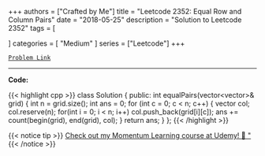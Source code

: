 
+++
authors = ["Crafted by Me"]
title = "Leetcode 2352: Equal Row and Column Pairs"
date = "2018-05-25"
description = "Solution to Leetcode 2352"
tags = [
    
]
categories = [
    "Medium"
]
series = ["Leetcode"]
+++



[`Problem Link`](https://leetcode.com/problems/equal-row-and-column-pairs/description/)

---



**Code:**

{{< highlight cpp >}}
class Solution {
public:
    int equalPairs(vector<vector<int>>& grid) {
        int n = grid.size();
        int ans = 0;
        for (int c = 0; c < n; c++) {
            vector<int> col;
            col.reserve(n);
            for(int i = 0; i < n; i++)
            col.push_back(grid[i][c]);
            ans += count(begin(grid), end(grid), col);
        }
        return ans;
    }
};
{{< /highlight >}}



{{< notice tip >}}
[Check out my Momentum Learning course at Udemy! 🚀 "](https://www.udemy.com/course/blind-75-the-data-structures-and-algorithms-essentials/)
{{< /notice >}}

